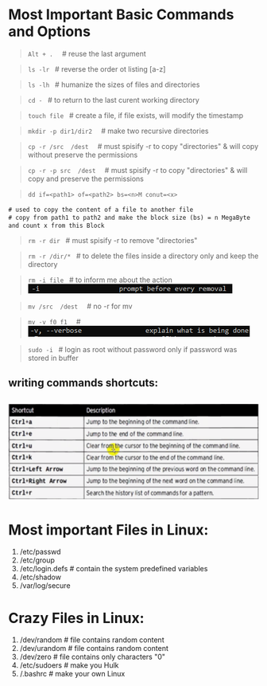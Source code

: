 
# Most Important Basic Commands and Options
> ``Alt + .  ``                # reuse the last argument

> ``ls -lr ``                  # reverse the order ot listing [a-z] 

> ``ls -lh ``                  # humanize the sizes of files and directories 

> ``cd - ``                    # to return to the last curent working directory 

> ``touch file ``              # create a file, if file exists, will modify the timestamp

> ``mkdir -p dir1/dir2  ``     # make two recursive directories

> ``cp -r /src  /dest  ``      # must spisify -r to copy "directories" & will copy without preserve the permissions

> ``cp -r -p src  /dest  ``    # must spisify -r to copy "directories" & will copy and preserve the permissions 

> ``dd if=<path1> of=<path2> bs=<n>M conut=<x> ``  
```
# used to copy the content of a file to another file  
# copy from path1 to path2 and make the block size (bs) = n MegaByte and count x from this Block
```

> ``rm -r dir ``               # must spisify -r to remove "directories"      

> ``rm -r /dir/* ``            # to delete the files inside a directory only and keep the directory

> ``rm -i file ``              # to inform me about the action ![alt text](screens/image-4.png)

> ``mv /src  /dest  ``         # no -r for mv

> ``mv -v f0 f1  ``            # ![alt text](screens/image-3.png)

> ``sudo -i ``                 # login as root without password only if password was stored in buffer      

## writing commands shortcuts:
![alt text](screens/image-5.png)
--------------------------------------------------------------
# Most important Files in Linux:
1) /etc/passwd
2) /etc/group
3) /etc/login.defs # contain the system predefined variables    
4) /etc/shadow
5) /var/log/secure 

# Crazy Files in Linux:
1) /dev/random          # file contains random content
2) /dev/urandom         # file contains random content
3) /dev/zero            # file contains only characters "0"
4) /etc/sudoers         # make you Hulk
5) /.bashrc             # make your own Linux


